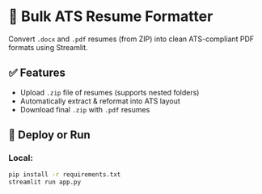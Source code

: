 # 📂 Bulk ATS Resume Formatter

Convert `.docx` and `.pdf` resumes (from ZIP) into clean ATS-compliant PDF formats using Streamlit.

## ✅ Features
- Upload `.zip` file of resumes (supports nested folders)
- Automatically extract & reformat into ATS layout
- Download final `.zip` with `.pdf` resumes

## 🚀 Deploy or Run
### Local:
```bash
pip install -r requirements.txt
streamlit run app.py

